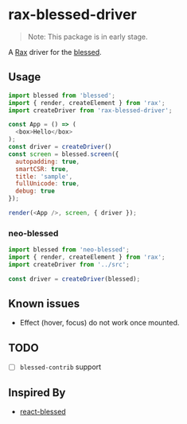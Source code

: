 # rax-blessed-driver

> Note: This package is in early stage.

A [Rax](https://github.com/alibaba/rax) driver for the [blessed](https://github.com/chjj/blessed).

## Usage

```javascript
import blessed from 'blessed';
import { render, createElement } from 'rax';
import createDriver from 'rax-blessed-driver';

const App = () => (
  <box>Hello</box>
);
const driver = createDriver()
const screen = blessed.screen({
  autopadding: true,
  smartCSR: true,
  title: 'sample',
  fullUnicode: true,
  debug: true
});

render(<App />, screen, { driver });
```

### neo-blessed

```javascript
import blessed from 'neo-blessed';
import { render, createElement } from 'rax';
import createDriver from '../src';

const driver = createDriver(blessed);
```

## Known issues
* Effect (hover, focus) do not work once mounted.

## TODO
- [ ] `blessed-contrib` support

## Inspired By
* [react-blessed](https://github.com/Yomguithereal/react-blessed)
